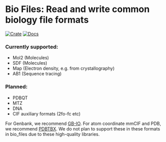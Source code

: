 # Bio Files: Read and write common biology file formats

[![Crate](https://img.shields.io/crates/v/bio_files.svg)](https://crates.io/crates/bio_files)
[![Docs](https://docs.rs/bio_files/badge.svg)](https://docs.rs/bio_files)


### Currently supported:
- Mol2 (Molecules)
- SDF (Molecules)
- Map (Electron density, e.g. from crystallography)
- AB1 (Sequence tracing)

### Planned:

- PDBQT
- MTZ
- DNA
- CIF auxiliary formats (2fo-fc etc)


For Genbank, we recommend [GB-IO](https://docs.rs/gb-io/latest/gb_io/). For atom coordinate mmCIF
and PDB, we recommend [PDBTBX](https://docs.rs/pdbtbx/latest/pdbtbx/). We do not plan to support
these in these formats in bio_files due to these high-quality libraries.